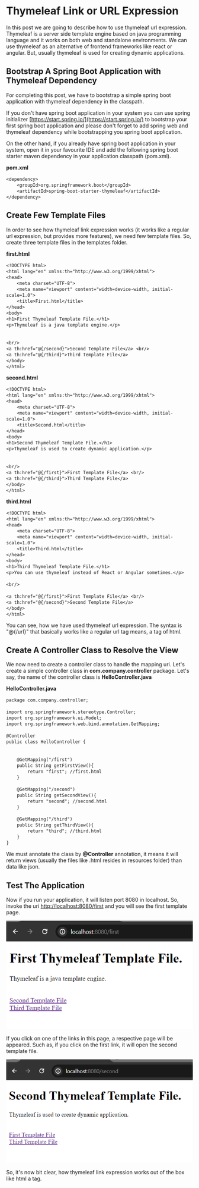 # Thymeleaf Link or URL Expression

In this post we are going to describe how to use thymeleaf url expression. Thymeleaf is a server side template engine based on java programming language and it works on both web and standalone environments. We can use thymeleaf as an alternative of frontend frameworks like react or angular. But, usually thymeleaf is used for creating dynamic applications.


## Bootstrap A Spring Boot Application with Thymeleaf Dependency

For completing this post, we have to bootstrap a simple spring boot application with thymeleaf dependency in the classpath.

If you don't have spring boot application in your system you can use spring initializer [https://start.spring.io/](https://start.spring.io/) to bootstrap your first spring boot application and please don't forget to add spring web and thymeleaf dependency while bootstrapping you spring boot application.

On the other hand, if you already have spring boot application in your system, open it in your favourite IDE and add the following spring boot starter maven dependency in your application classpath (pom.xml).

**pom.xml**

```
<dependency>
    <groupId>org.springframework.boot</groupId>
    <artifactId>spring-boot-starter-thymeleaf</artifactId>
</dependency>
```

## Create Few Template Files

In order to see how thymeleaf link expression works (it works like a regular url expression, but provides more features), we need few template files. So, create three template files in the templates folder.


**first.html**

```
<!DOCTYPE html>
<html lang="en" xmlns:th="http://www.w3.org/1999/xhtml">
<head>
    <meta charset="UTF-8">
    <meta name="viewport" content="width=device-width, initial-scale=1.0">
    <title>First.html</title>
</head>
<body>
<h1>First Thymeleaf Template File.</h1>
<p>Thymeleaf is a java template engine.</p>


<br/>
<a th:href="@{/second}">Second Template File</a> <br/>
<a th:href="@{/third}">Third Template File</a>
</body>
</html>
```

**second.html**

```
<!DOCTYPE html>
<html lang="en" xmlns:th="http://www.w3.org/1999/xhtml">
<head>
    <meta charset="UTF-8">
    <meta name="viewport" content="width=device-width, initial-scale=1.0">
    <title>Second.html</title>
</head>
<body>
<h1>Second Thymeleaf Template File.</h1>
<p>Thymeleaf is used to create dynamic application.</p>


<br/>
<a th:href="@{/first}">First Template File</a> <br/>
<a th:href="@{/third}">Third Template File</a>
</body>
</html>
```

**third.html**

```
<!DOCTYPE html>
<html lang="en" xmlns:th="http://www.w3.org/1999/xhtml">
<head>
    <meta charset="UTF-8">
    <meta name="viewport" content="width=device-width, initial-scale=1.0">
    <title>Third.html</title>
</head>
<body>
<h1>Third Thymeleaf Template File.</h1>
<p>You can use thymeleaf instead of React or Angular sometimes.</p>

<br/>

<a th:href="@{/first}">First Template File</a> <br/>
<a th:href="@{/second}">Second Template File</a>
</body>
</html>
```

You can see, how we have used thymeleaf url expression. The syntax is "@{/url}" that basically works like a regular url tag means, a tag of html.


## Create A Controller Class to Resolve the View

We now need to create a controller class to handle the mapping uri. Let's create a simple controller class in **com.company.controller** package. Let's say, the name of the controller class is **HelloController.java**


**HelloController.java**

```
package com.company.controller;

import org.springframework.stereotype.Controller;
import org.springframework.ui.Model;
import org.springframework.web.bind.annotation.GetMapping;

@Controller
public class HelloController {


    @GetMapping("/first")
    public String getFirstView(){
        return "first"; //first.html
    }

    @GetMapping("/second")
    public String getSecondView(){
        return "second"; //second.html
    }

    @GetMapping("/third")
    public String getThirdView(){
        return "third"; //third.html
    }
}
```

We must annotate the class by **@Controller** annotation, it means it will return views (usually the files like .html resides in resources folder) than data like json.


## Test The Application

Now if you run your application, it will listen port 8080 in localhost. So, invoke the uri [http://localhost:8080/first](http://localhost:8080/first) and you will see the first template page. 

![spring boot and thymeleaf](img1.png)

If you click on one of the links in this page, a respective page will be appeared. Such as, if you click on the first link, it will open the second template file.

![spring boot and thymeleaf](img2.png)

So, it's now bit clear, how thymeleaf link expression works out of the box like html a tag.


